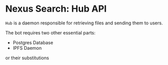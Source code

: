 # Nexus Search: Hub API

`Hub` is a daemon responsible for retrieving files and sending them to users.

The bot requires two other essential parts: 
- Postgres Database
- IPFS Daemon

or their substitutions
